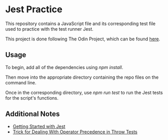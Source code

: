 # Jest Practice

This repository contains a JavaScript file and its corresponding test file used to practice with the test runner Jest.

This project is done following The Odin Project, which can
be found [here](https://www.theodinproject.com/courses/javascript/lessons/testing-practice).

## Usage

To begin, add all of the dependencies using *npm install*.

Then move into the appropriate directory containing the repo files on the command line.

Once in the corresponding directory, use *npm run test* to run the Jest tests for the script's functions.

## Additional Notes

* [Getting Started with Jest](https://jestjs.io/docs/en/getting-started)
* [Trick for Dealing With Operator Precedence in Throw Tests](https://stackoverflow.com/questions/46707357/why-jests-tothrow-wont-work-when-create-an-instance-of-a-es6-class-directly-in)